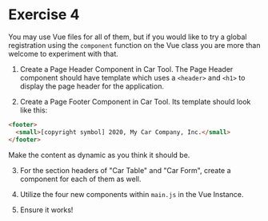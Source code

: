 # Exercise 4

You may use Vue files for all of them, but if you would like to try a global registration using the `component` function on the Vue class you are more than welcome to experiment with that.

1. Create a Page Header Component in Car Tool. The Page Header component should have template which uses a `<header>` and `<h1>` to display the page header for the application.

2. Create a Page Footer Component in Car Tool. Its template should look like this:

```html
<footer>
  <small>[copyright symbol] 2020, My Car Company, Inc.</small>
</footer>
```

Make the content as dynamic as you think it should be.

3. For the section headers of "Car Table" and "Car Form", create a component for each of them as well.

4. Utilize the four new components within `main.js` in the Vue Instance.

5. Ensure it works!